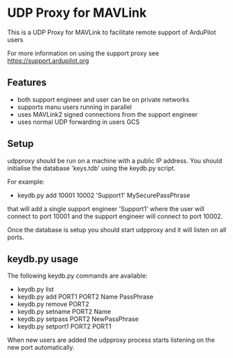 # UDP Proxy for MAVLink

This is a UDP Proxy for MAVLink to facilitate remote support of
ArduPilot users

For more information on using the support proxy see https://support.ardupilot.org

## Features

 - both support engineer and user can be on private networks
 - supports manu users running in parallel
 - uses MAVLink2 signed connections from the support engineer
 - uses normal UDP forwarding in users GCS

## Setup

udpproxy should be run on a machine with a public IP address. You
should initialise the database 'keys.tdb' using the keydb.py script.

For example:

 - keydb.py add 10001 10002 'Support1' MySecurePassPhrase

that will add a single support engineer 'Support1' where the user will
connect to port 10001 and the support engineer will connect to port
10002.

Once the database is setup you should start udpproxy and it will
listen on all ports.

## keydb.py usage

The following keydb.py commands are available:

 - keydb.py list
 - keydb.py add PORT1 PORT2 Name PassPhrase
 - keydb.py remove PORT2
 - keydb.py setname PORT2 Name
 - keydb.py setpass PORT2 NewPassPhrase
 - keydb.py setport1 PORT2 PORT1

When new users are added the udpproxy process starts listening on the
new port automatically.

